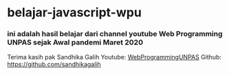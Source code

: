 # belajar-javascript-wpu
### ini adalah hasil belajar dari channel youtube Web Programming UNPAS sejak Awal pandemi Maret 2020

Terima kasih pak Sandhika Galih
Youtube: [WebProgrammingUNPAS](https://www.youtube.com/playlist?list=PLFIM0718LjIWXagluzROrA-iBY9eeUt4w)
Github: https://github.com/sandhikagalih

